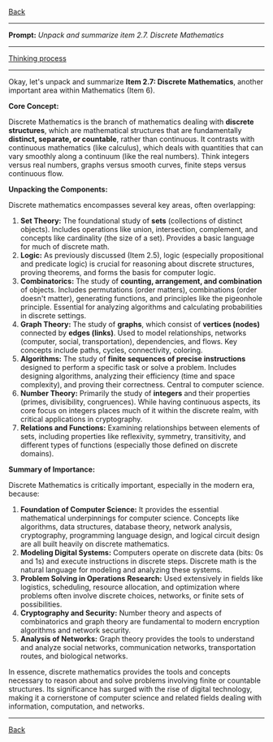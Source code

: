 [Back](../README.md)

---

**Prompt:** *Unpack and summarize item 2.7. Discrete Mathematics*

---

[Thinking process](thoughts.md)

---

Okay, let's unpack and summarize **Item 2.7: Discrete Mathematics**, another important area within Mathematics (Item 6).

**Core Concept:**

Discrete Mathematics is the branch of mathematics dealing with **discrete structures**, which are mathematical structures that are fundamentally **distinct, separate, or countable**, rather than continuous. It contrasts with continuous mathematics (like calculus), which deals with quantities that can vary smoothly along a continuum (like the real numbers). Think integers versus real numbers, graphs versus smooth curves, finite steps versus continuous flow.

**Unpacking the Components:**

Discrete mathematics encompasses several key areas, often overlapping:

1.  **Set Theory:** The foundational study of **sets** (collections of distinct objects). Includes operations like union, intersection, complement, and concepts like cardinality (the size of a set). Provides a basic language for much of discrete math.
2.  **Logic:** As previously discussed (Item 2.5), logic (especially propositional and predicate logic) is crucial for reasoning about discrete structures, proving theorems, and forms the basis for computer logic.
3.  **Combinatorics:** The study of **counting, arrangement, and combination** of objects. Includes permutations (order matters), combinations (order doesn't matter), generating functions, and principles like the pigeonhole principle. Essential for analyzing algorithms and calculating probabilities in discrete settings.
4.  **Graph Theory:** The study of **graphs**, which consist of **vertices (nodes)** connected by **edges (links)**. Used to model relationships, networks (computer, social, transportation), dependencies, and flows. Key concepts include paths, cycles, connectivity, coloring.
5.  **Algorithms:** The study of **finite sequences of precise instructions** designed to perform a specific task or solve a problem. Includes designing algorithms, analyzing their efficiency (time and space complexity), and proving their correctness. Central to computer science.
6.  **Number Theory:** Primarily the study of **integers** and their properties (primes, divisibility, congruences). While having continuous aspects, its core focus on integers places much of it within the discrete realm, with critical applications in cryptography.
7.  **Relations and Functions:** Examining relationships between elements of sets, including properties like reflexivity, symmetry, transitivity, and different types of functions (especially those defined on discrete domains).

**Summary of Importance:**

Discrete Mathematics is critically important, especially in the modern era, because:

1.  **Foundation of Computer Science:** It provides the essential mathematical underpinnings for computer science. Concepts like algorithms, data structures, database theory, network analysis, cryptography, programming language design, and logical circuit design are all built heavily on discrete mathematics.
2.  **Modeling Digital Systems:** Computers operate on discrete data (bits: 0s and 1s) and execute instructions in discrete steps. Discrete math is the natural language for modeling and analyzing these systems.
3.  **Problem Solving in Operations Research:** Used extensively in fields like logistics, scheduling, resource allocation, and optimization where problems often involve discrete choices, networks, or finite sets of possibilities.
4.  **Cryptography and Security:** Number theory and aspects of combinatorics and graph theory are fundamental to modern encryption algorithms and network security.
5.  **Analysis of Networks:** Graph theory provides the tools to understand and analyze social networks, communication networks, transportation routes, and biological networks.

In essence, discrete mathematics provides the tools and concepts necessary to reason about and solve problems involving finite or countable structures. Its significance has surged with the rise of digital technology, making it a cornerstone of computer science and related fields dealing with information, computation, and networks.

---

[Back](../README.md)
